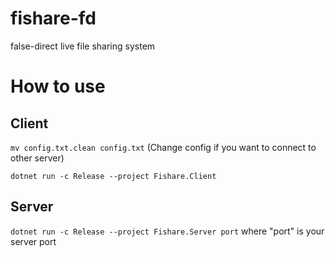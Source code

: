 # fishare-fd
false-direct live file sharing system

# How to use

## Client

`mv config.txt.clean config.txt` (Change config if you want to connect to other server)

`dotnet run -c Release --project Fishare.Client`

## Server

`dotnet run -c Release --project Fishare.Server port` where "port" is your server port
